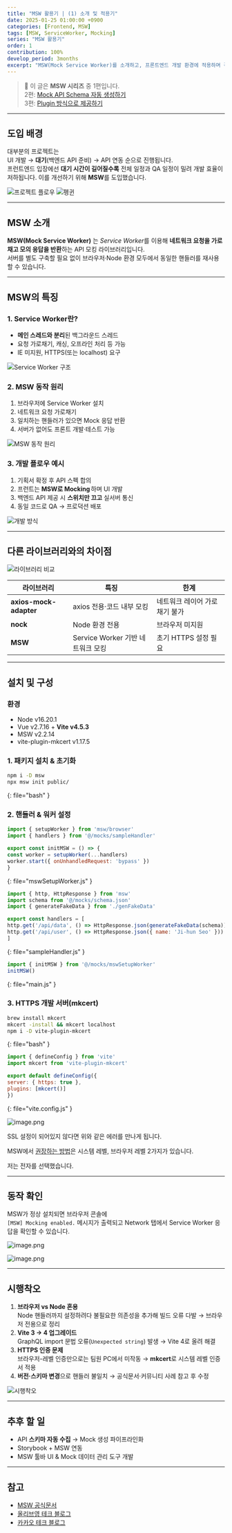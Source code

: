 ```yaml
---
title: "MSW 활용기 | (1) 소개 및 적용기"
date: 2025-01-25 01:00:00 +0900
categories: [Frontend, MSW]
tags: [MSW, ServiceWorker, Mocking]
series: "MSW 활용기"
order: 1
contribution: 100%
develop_period: 3months
excerpt: "MSW(Mock Service Worker)를 소개하고, 프론트엔드 개발 환경에 적용하며 겪은 시행착오를 공유합니다."
---
```


> 📌 이 글은 **MSW 시리즈** 중 1편입니다.  
> 2편: [Mock API Schema 자동 생성하기](/posts/msw_2)  
> 3편: [Plugin 방식으로 제공하기](/posts/msw_3)

---

## 도입 배경
대부분의 프로젝트는  
UI 개발 → **대기**(백엔드 API 준비) → API 연동 순으로 진행됩니다.  
프런트엔드 입장에선 **대기 시간이 길어질수록** 전체 일정과 QA 일정이 밀려 개발 효율이 저하됩니다. 이를 개선하기 위해 **MSW**를 도입했습니다.

![프로젝트 플로우](https://oliveyoung.tech/static/c69cd71db4e07b3f58e97ee10ea7d97a/ac7a9/projectflow.png)
![펭귄](/assets/img/2025-01-25/2025-01-25-msw_1_1.png)

---

## MSW 소개
**MSW(Mock Service Worker)** 는 *Service Worker*를 이용해 **네트워크 요청을 가로채고 모의 응답을 반환**하는 API 모킹 라이브러리입니다.  
서버를 별도 구축할 필요 없이 브라우저·Node 환경 모두에서 동일한 핸들러를 재사용할 수 있습니다.

---

## MSW의 특징

### 1. Service Worker란?
- **메인 스레드와 분리**된 백그라운드 스레드  
- 요청 가로채기, 캐싱, 오프라인 처리 등 가능  
- IE 미지원, HTTPS(또는 localhost) 요구

![Service Worker 구조](/assets/img/2025-01-25/2025-01-25-msw_1_2.png)

### 2. MSW 동작 원리
1. 브라우저에 Service Worker 설치  
2. 네트워크 요청 가로채기  
3. 일치하는 핸들러가 있으면 Mock 응답 반환  
4. 서버가 없어도 프론트 개발·테스트 가능

![MSW 동작 원리](/assets/img/2025-01-25/2025-01-25-msw_1_3.png)

### 3. 개발 플로우 예시
1. 기획서 확정 후 API 스펙 합의  
2. 프런트는 **MSW로 Mocking** 하며 UI 개발  
3. 백엔드 API 제공 시 **스위치만 끄고** 실서버 통신  
4. 동일 코드로 QA → 프로덕션 배포

![개발 방식](/assets/img/2025-01-25/2025-01-25-msw_1_4.png)

---

## 다른 라이브러리와의 차이점
![라이브러리 비교](assets/img/2025-01-25/2025-01-25-msw_1_5.png)

| 라이브러리             | 특징                              | 한계                          |
| ---------------------- | --------------------------------- | ----------------------------- |
| **axios-mock-adapter** | axios 전용·코드 내부 모킹         | 네트워크 레이어 가로채기 불가 |
| **nock**               | Node 환경 전용                    | 브라우저 미지원               |
| **MSW**                | Service Worker 기반 네트워크 모킹 | 초기 HTTPS 설정 필요          |

---

## 설치 및 구성

### 환경
- Node v16.20.1  
- Vue v2.7.16 + **Vite v4.5.3**  
- MSW v2.2.14  
- vite-plugin-mkcert v1.17.5

### 1. 패키지 설치 & 초기화
```bash
npm i -D msw
npx msw init public/
```
{: file="bash" }

### 2. 핸들러 & 워커 설정
```javascript
import { setupWorker } from 'msw/browser'
import { handlers } from '@/mocks/sampleHandler'

export const initMSW = () => {
const worker = setupWorker(...handlers)
worker.start({ onUnhandledRequest: 'bypass' })
}
```
{: file="mswSetupWorker.js" }

```javascript
import { http, HttpResponse } from 'msw'
import schema from '@/mocks/schema.json'
import { generateFakeData } from './genFakeData'

export const handlers = [
http.get('/api/data', () => HttpResponse.json(generateFakeData(schema))),
http.get('/api/user', () => HttpResponse.json({ name: 'Ji-hun Seo' }))
]
```
{: file="sampleHandler.js" }

```javascript
import { initMSW } from '@/mocks/mswSetupWorker'
initMSW()
```
{: file="main.js" }

### 3. HTTPS 개발 서버(mkcert)
```bash
brew install mkcert
mkcert -install && mkcert localhost
npm i -D vite-plugin-mkcert
```
{: file="bash" }

```javascript
import { defineConfig } from 'vite'
import mkcert from 'vite-plugin-mkcert'

export default defineConfig({
server: { https: true },
plugins: [mkcert()]
})
```
{: file="vite.config.js" }

![image.png](/assets/img/2025-01-25/2025-01-25-msw_1_6.png)

SSL 설정이 되어있지 않다면 위와 같은 에러를 만나게 됩니다.

MSW에서 [권장하는 방법](https://mswjs.io/docs/recipes/using-local-https/)은 시스템 레벨, 브라우저 레벨 2가지가 있습니다.

저는 전자를 선택했습니다.

---

## 동작 확인
MSW가 정상 설치되면 브라우저 콘솔에  
`[MSW] Mocking enabled.` 메시지가 출력되고 Network 탭에서 Service Worker 응답을 확인할 수 있습니다.

![image.png](/assets/img/2025-01-25/2025-01-25-msw_1_7.png)

![image.png](/assets/img/2025-01-25/2025-01-25-msw_1_8.png)

---

## 시행착오

1. **브라우저 vs Node 혼용**  
   Node 핸들러까지 설정하려다 불필요한 의존성을 추가해 빌드 오류 다발 → 브라우저 전용으로 정리
2. **Vite 3 → 4 업그레이드**  
   GraphQL import 문법 오류(`Unexpected string`) 발생 → Vite 4로 올려 해결
3. **HTTPS 인증 문제**  
   브라우저-레벨 인증만으로는 팀원 PC에서 미작동 → **mkcert**로 시스템 레벨 인증서 적용
4. **버전·스키마 변경**으로 핸들러 불일치 → 공식문서·커뮤니티 사례 참고 후 수정

![시행착오](/assets/img/2025-01-25/2025-01-25-msw_1_9.png)

---

## 추후 할 일
- API **스키마 자동 수집** → Mock 생성 파이프라인화  
- Storybook + MSW 연동  
- MSW 툴바 UI & Mock 데이터 관리 도구 개발

---

## 참고
- [MSW 공식문서](https://mswjs.io/docs)
- [올리브영 테크 블로그](https://oliveyoung.tech/blog/2024-01-23/msw-frontend/)
- [카카오 테크 블로그](https://tech.kakao.com/2021/09/29/mocking-fe/)
